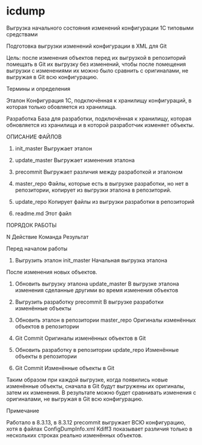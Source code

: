 # icdump
Выгрузка начального состояния изменений конфигурации 1С типовыми средствами 

Подготовка выгрузки изменений конфигурации в XML для Git

Цель: 	после изменения объектов перед их выгрузкой в репозиторий помещать в Git их выгрузку без изменений,
        чтобы после помещения выгрузки с изменениями их можно было сравнить с оригиналами,
        не выгружая в Git всю конфигурацию.
        
Термины и определения

Эталон      Конфигурация 1С, подключённая к хранилищу конфигураций, в которая только обовляется из хранилища.

Разработка  База для разработки, подключённая к хранилищу, которая обновляется из хранилища и в которой разработчик изменяет объекты.

ОПИСАНИЕ ФАЙЛОВ

1. init_master   	    Выгружает эталон 

2. update_master    	Выгружает изменения эталона 

3. precommit    	    Выгружает различия между разработкой и эталоном

4. master_repo  	    Файлы, которые есть в выгрузке разработки, но нет в репозитории, копирует из выгрузки эталона в         репозиторий.

5. update_repo          Копирует файлы из выгрузки разработки в репозиторий

6. readme.md		    Этот файл



ПОРЯДОК РАБОТЫ

N  Действие			                    Команда			        Результат

Перед началом работы

1. Выгрузить эталон	                    init_master             Начальная выгрузка эталона

После изменения новых объектов.

1. Обновить выгрузку эталона		    update_master	        В выгрузке эталона изменения сделанные другими 
                                                                во время изменения объектов

2. Выгрузить разработку		            precommit		        В выгрузке разработки изменённые объекты

3. Обновить эталон в репозитории		master_repo		        Оригиналы изменённых объектов в репозитории

4. Git Commit				        	            	        Оригиналы изменённых объектов в Git

5. Обновить разработку в репозитории    update_repo            	Изменённые объекты в репозитории

6. Git Commit						                            Изменённые объекты в Git


Таким образом при каждой выгрузке, когда появились новые изменённые объекты, сначала в Git будут выгружены
их оригиналы, затем их изменения. В результате можно будет сравнивать изменения с оригиналами, 
не выгружая в Git всю конфигурацию.


Примечание

Работало в 8.3.13, в 8.3.12 precommit выгружает ВСЮ конфигурацию, хотя в файлах ConfigDumpInfo.xml
Kdiff3 показывает различия только в нескольких строках реально изменённых объектов.
